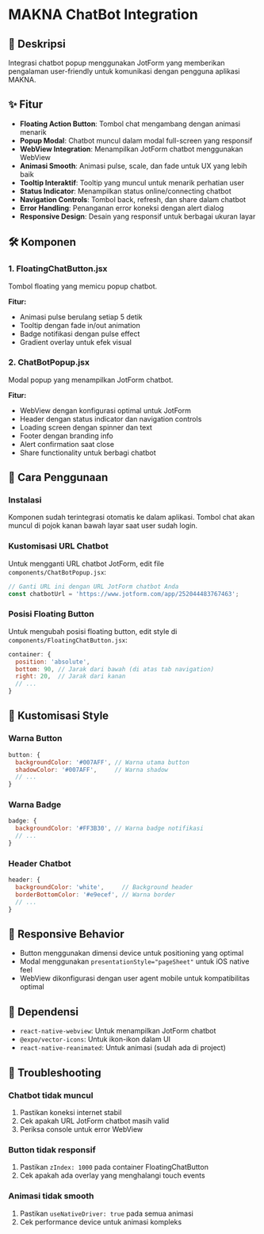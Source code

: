 # MAKNA ChatBot Integration

## 🤖 Deskripsi
Integrasi chatbot popup menggunakan JotForm yang memberikan pengalaman user-friendly untuk komunikasi dengan pengguna aplikasi MAKNA.

## ✨ Fitur
- **Floating Action Button**: Tombol chat mengambang dengan animasi menarik
- **Popup Modal**: Chatbot muncul dalam modal full-screen yang responsif  
- **WebView Integration**: Menampilkan JotForm chatbot menggunakan WebView
- **Animasi Smooth**: Animasi pulse, scale, dan fade untuk UX yang lebih baik
- **Tooltip Interaktif**: Tooltip yang muncul untuk menarik perhatian user
- **Status Indicator**: Menampilkan status online/connecting chatbot
- **Navigation Controls**: Tombol back, refresh, dan share dalam chatbot
- **Error Handling**: Penanganan error koneksi dengan alert dialog
- **Responsive Design**: Desain yang responsif untuk berbagai ukuran layar

## 🛠️ Komponen

### 1. FloatingChatButton.jsx
Tombol floating yang memicu popup chatbot.

**Fitur:**
- Animasi pulse berulang setiap 5 detik
- Tooltip dengan fade in/out animation
- Badge notifikasi dengan pulse effect
- Gradient overlay untuk efek visual

### 2. ChatBotPopup.jsx  
Modal popup yang menampilkan JotForm chatbot.

**Fitur:**
- WebView dengan konfigurasi optimal untuk JotForm
- Header dengan status indicator dan navigation controls
- Loading screen dengan spinner dan text
- Footer dengan branding info
- Alert confirmation saat close
- Share functionality untuk berbagi chatbot

## 🚀 Cara Penggunaan

### Instalasi
Komponen sudah terintegrasi otomatis ke dalam aplikasi. Tombol chat akan muncul di pojok kanan bawah layar saat user sudah login.

### Kustomisasi URL Chatbot
Untuk mengganti URL chatbot JotForm, edit file `components/ChatBotPopup.jsx`:

```javascript
// Ganti URL ini dengan URL JotForm chatbot Anda
const chatbotUrl = 'https://www.jotform.com/app/252044483767463';
```

### Posisi Floating Button
Untuk mengubah posisi floating button, edit style di `components/FloatingChatButton.jsx`:

```javascript
container: {
  position: 'absolute',
  bottom: 90, // Jarak dari bawah (di atas tab navigation)
  right: 20,  // Jarak dari kanan
  // ...
}
```

## 🎨 Kustomisasi Style

### Warna Button
```javascript
button: {
  backgroundColor: '#007AFF', // Warna utama button
  shadowColor: '#007AFF',     // Warna shadow
  // ...
}
```

### Warna Badge
```javascript
badge: {
  backgroundColor: '#FF3B30', // Warna badge notifikasi
  // ...
}
```

### Header Chatbot
```javascript
header: {
  backgroundColor: 'white',     // Background header
  borderBottomColor: '#e9ecef', // Warna border
  // ...
}
```

## 📱 Responsive Behavior
- Button menggunakan dimensi device untuk positioning yang optimal
- Modal menggunakan `presentationStyle="pageSheet"` untuk iOS native feel
- WebView dikonfigurasi dengan user agent mobile untuk kompatibilitas optimal

## 🔧 Dependensi
- `react-native-webview`: Untuk menampilkan JotForm chatbot
- `@expo/vector-icons`: Untuk ikon-ikon dalam UI
- `react-native-reanimated`: Untuk animasi (sudah ada di project)

## 🐛 Troubleshooting

### Chatbot tidak muncul
1. Pastikan koneksi internet stabil
2. Cek apakah URL JotForm chatbot masih valid
3. Periksa console untuk error WebView

### Button tidak responsif
1. Pastikan `zIndex: 1000` pada container FloatingChatButton
2. Cek apakah ada overlay yang menghalangi touch events

### Animasi tidak smooth
1. Pastikan `useNativeDriver: true` pada semua animasi
2. Cek performance device untuk animasi kompleks 